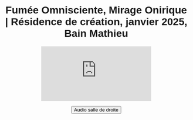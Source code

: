 <html lang="fr">
<head>
<meta charset="UTF-8">
<meta name="viewport" content="width=device-width, initial-scale=1.0">
<title>Félix-Antoine Coutu</title>
<style>
   body {
       font-family: Arial, sans-serif;
       text-align: center;
       padding: 10px;
   }

   h1 {
      font-size: 16px !important;
      font-weight: bold;
      color: #333;
      margin: 0;
      border: none;
   }

   .titre-1 {
       margin-bottom: 16px;
   }

   .video-container {
      position: relative;
      display: inline-block;
      width: 100%;
      max-width: 2000px;
      aspect-ratio: 16 / 9;
   }

   iframe {
      width: 100%;
      height: 100%;
   }

   .btn-video {
      position: absolute;
      top: 10px;
      left: 10px;
      width: 150px;
      height: 30px;
      display: flex;
      align-items: center;
      justify-content: center;
      background-color: #433d69;
      color: white;
      font-size: 12px;
      font-weight: bold;
      border: none;
      cursor: pointer;
      border-radius: 3px;
      opacity: 0.8;
      transition: opacity 0.2s, background-color 0.3s;
      z-index: 10;
   }

   .btn-video:hover {
       opacity: 1;
   }

   .btn-salle1 {
       background-color: #194f18;
   }

   .btn-salle2 {
       background-color: #433d69;
   }
</style>
</head>
<body>

<h1 class="titre-1">Fumée Omnisciente, Mirage Onirique | Résidence de création, janvier 2025, Bain Mathieu</h1>

<div class="video-container">
   <iframe id="video" 
      src="https://www.youtube.com/embed/fm00cFcoJM8?enablejsapi=1&modestbranding=1&rel=0&controls=0&disablekb=1&showinfo=0" 
      frameborder="0" 
      allowfullscreen>
   </iframe>

   <button id="btnBascule" class="btn-video">Audio salle de droite</button>
</div>

<audio id="audioSalle1" loop>
   <source src="https://www.dropbox.com/scl/fi/ur8dl9pxqmyqqcgq63a2l/FOMO_Audio_Perfo-res-Bain-Mathieu_DRUM.mp3?rlkey=oendf779ij0ijz57i5z65vb8h&st=wya35hdc&raw=1" type="audio/mp3">
</audio>

<audio id="audioSalle2" loop>
   <source src="https://www.dropbox.com/scl/fi/vxsx4wc0ojrao15vsi3rd/FOMO_Audio_Perfo-res-Bain-Mathieu_INSTALL.mp3?rlkey=yuieg0gk2a5t0b6kquxjgoav4&st=15anchfs&raw=1" type="audio/mp3">
</audio>

<script>
    var audioSalle1 = document.getElementById("audioSalle1");
    var audioSalle2 = document.getElementById("audioSalle2");
    var btnBascule = document.getElementById("btnBascule");

    var audioActif = audioSalle2;
    btnBascule.classList.add("btn-salle2");

    var player;
    function onYouTubeIframeAPIReady() {
        player = new YT.Player('video', {
            events: {
                'onStateChange': onPlayerStateChange
            }
        });
    }

    function onPlayerStateChange(event) {
        if (event.data == YT.PlayerState.PLAYING) {
            startSync();
        } else if (event.data == YT.PlayerState.PAUSED) {
            stopSync();
        }
    }

    var syncInterval;
    function startSync() {
        if (!syncInterval) {
            syncAudio();
            syncInterval = setInterval(syncAudio, 500);
        }
    }

    function stopSync() {
        clearInterval(syncInterval);
        syncInterval = null;
        audioActif.pause();
    }

    function syncAudio() {
        if (player && audioActif) {
            var videoTime = player.getCurrentTime();
            var audioDiff = Math.abs(videoTime - audioActif.currentTime);

            if (audioDiff > 0.3) {
                audioActif.currentTime = videoTime;
            }

            if (player.getPlayerState() === YT.PlayerState.PLAYING && audioActif.paused) {
                audioActif.play();
            }
        }
    }

    btnBascule.addEventListener("click", function () {
        if (audioActif === audioSalle1) {
            audioSalle1.muted = true;
            audioSalle2.muted = false;
            audioActif = audioSalle2;
            btnBascule.textContent = "Audio salle de droite";
            btnBascule.classList.remove("btn-salle1");
            btnBascule.classList.add("btn-salle2");
        } else {
            audioSalle1.muted = false;
            audioSalle2.muted = true;
            audioActif = audioSalle1;
            btnBascule.textContent = "Audio salle de gauche";
            btnBascule.classList.remove("btn-salle2");
            btnBascule.classList.add("btn-salle1");
        }

        if (player.getPlayerState() == YT.PlayerState.PLAYING) {
            syncAudio();
        }
    });

    var tag = document.createElement('script');
    tag.src = "https://www.youtube.com/iframe_api";
    var firstScriptTag = document.getElementsByTagName('script')[0];
    firstScriptTag.parentNode.insertBefore(tag, firstScriptTag);
</script>

</body>
</html>

